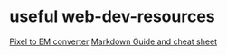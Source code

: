 # useful web-dev-resources
[Pixel to EM converter](http://pxtoem.com/)
[Markdown Guide and cheat sheet](https://www.markdownguide.org/cheat-sheet/)